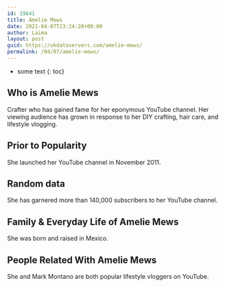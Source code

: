 ```yaml
---
id: 19641
title: Amelie Mews
date: 2021-04-07T23:24:28+00:00
author: Laima
layout: post
guid: https://ukdataservers.com/amelie-mews/
permalink: /04/07/amelie-mews/
---
```


* some text
{: toc}


## Who is Amelie Mews
                  
                  
                  
Crafter who has gained fame for her eponymous YouTube channel. Her viewing audience has grown in response to her DIY crafting, hair care, and lifestyle vlogging. 
                  
              
            
              
            
                
                
                
## Prior to Popularity
                  
                  
                  
She launched her YouTube channel in November 2011.
                  
              
            
              
            
                
                
                
## Random data
                  
                  
                  
She has garnered more than 140,000 subscribers to her YouTube channel. 
                  
              
            
              
            
                
                
                
## Family & Everyday Life of Amelie Mews
                  
                  
                  
She was born and raised in Mexico.
                  
              
            
              
            
                
                
                
## People Related With Amelie Mews
                  
                  
                  
She and Mark Montano are both popular lifestyle vloggers on YouTube. 
                  
              
            
              
            
                
              
            
              
              
            
            
              
            
          
          
          